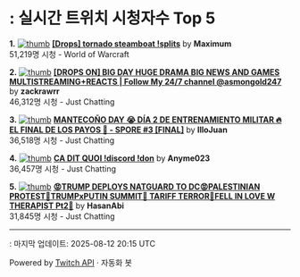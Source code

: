 # : 실시간 트위치 시청자수 Top 5

**1.** [![thumb](https://static-cdn.jtvnw.net/previews-ttv/live_user_maximum-320x180.jpg)](https://twitch.tv/Maximum)
**[[Drops] tornado steamboat !splits](https://twitch.tv/Maximum)** by **Maximum**<br>51,219명 시청  - World of Warcraft

**2.** [![thumb](https://static-cdn.jtvnw.net/previews-ttv/live_user_zackrawrr-320x180.jpg)](https://twitch.tv/zackrawrr)
**[[DROPS ON] BIG DAY HUGE DRAMA BIG NEWS AND GAMES MULTISTREAMING+REACTS | Follow My 24/7 channel @asmongold247](https://twitch.tv/zackrawrr)** by **zackrawrr**<br>46,312명 시청  - Just Chatting

**3.** [![thumb](https://static-cdn.jtvnw.net/previews-ttv/live_user_illojuan-320x180.jpg)](https://twitch.tv/IlloJuan)
**[MANTECOÑO DAY 😭 DÍA 2 DE ENTRENAMIENTO MILITAR 🔥 EL FINAL DE LOS PAYOS 🚀 - SPORE #3 [FINAL]](https://twitch.tv/IlloJuan)** by **IlloJuan**<br>36,518명 시청  - Just Chatting

**4.** [![thumb](https://static-cdn.jtvnw.net/previews-ttv/live_user_anyme023-320x180.jpg)](https://twitch.tv/Anyme023)
**[CA DIT QUOI  !discord !don](https://twitch.tv/Anyme023)** by **Anyme023**<br>36,457명 시청  - Just Chatting

**5.** [![thumb](https://static-cdn.jtvnw.net/previews-ttv/live_user_hasanabi-320x180.jpg)](https://twitch.tv/HasanAbi)
**[😡TRUMP DEPLOYS NATGUARD TO DC😡PALESTINIAN PROTEST🤬TRUMPxPUTIN SUMMIT🤬 TARIFF TERROR🤬FELL IN LOVE W THERAPIST Pt2🤬](https://twitch.tv/HasanAbi)** by **HasanAbi**<br>31,845명 시청  - Just Chatting


---
: 마지막 업데이트: 2025-08-12 20:15 UTC

Powered by [Twitch API](https://dev.twitch.tv/docs/api/reference) · 자동화 봇